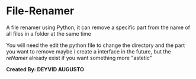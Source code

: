 # File-Renamer
A file renamer using Python, it can remove a specific part from the name of all files in a folder at the same time

You will need the edit the python file to change the directory and the part you want to remove
maybe i create a interface in the future, but the *reNamer* already exist if you want something more "astetic"

**Created By: DEYVID AUGUSTO**
